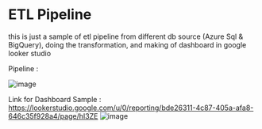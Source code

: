 # ETL Pipeline

this is just a sample of etl pipeline from different db source (Azure Sql & BigQuery), doing the transformation, and making of dashboard in google looker studio 

Pipeline : 

![image](https://github.com/user-attachments/assets/72035201-27eb-43cb-8dbf-a0cf84e0ab6b)



Link for Dashboard Sample : 
https://lookerstudio.google.com/u/0/reporting/bde26311-4c87-405a-afa8-646c35f928a4/page/hI3ZE
![image](https://github.com/user-attachments/assets/dbd8af83-4f09-4f42-ac02-45a54d0c1ec6)



